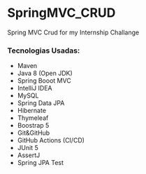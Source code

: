 # SpringMVC_CRUD
Spring MVC Crud for my Internship Challange

### Tecnologias Usadas:

* Maven
* Java 8 (Open JDK)
* Spring Booot MVC
* IntelliJ IDEA
* MySQL
* Spring Data JPA
* Hibernate
* Thymeleaf
* Boostrap 5
* Git&GitHub
* GitHub Actions (CI/CD)
* JUnit 5 
* AssertJ
* Spring JPA Test 
